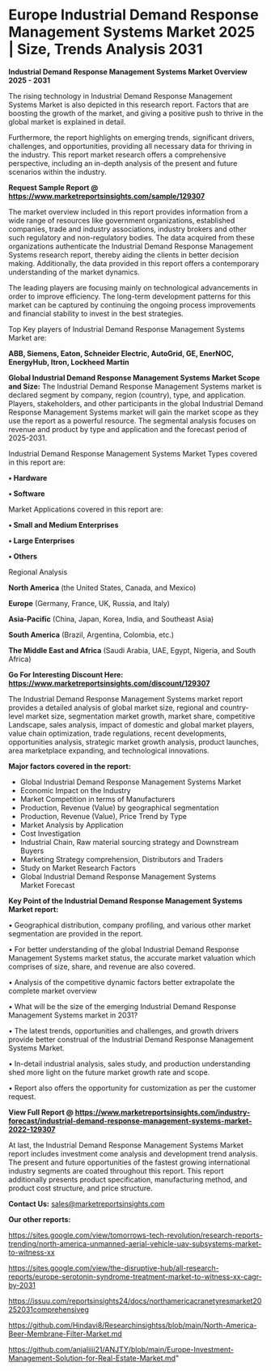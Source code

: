  # Europe Industrial Demand Response Management Systems Market 2025 | Size, Trends Analysis 2031

<Strong> Industrial Demand Response Management Systems Market Overview 2025 - 2031</strong>

The rising technology in Industrial Demand Response Management Systems Market is also depicted in this research report. Factors that are boosting the growth of the market, and giving a positive push to thrive in the global market is explained in detail.

Furthermore, the report highlights on emerging trends, significant drivers, challenges, and opportunities, providing all necessary data for thriving in the industry. This report market research offers a comprehensive perspective, including an in-depth analysis of the present and future scenarios within the industry.

<strong>Request Sample Report @ <a href=https://www.marketreportsinsights.com/sample/129307>https://www.marketreportsinsights.com/sample/129307</a></strong>

The market overview included in this report provides information from a wide range of resources like government organizations, established companies, trade and industry associations, industry brokers and other such regulatory and non-regulatory bodies. The data acquired from these organizations authenticate the Industrial Demand Response Management Systems research report, thereby aiding the clients in better decision making. Additionally, the data provided in this report offers a contemporary understanding of the market dynamics.

The leading players are focusing mainly on technological advancements in order to improve efficiency. The long-term development patterns for this market can be captured by continuing the ongoing process improvements and financial stability to invest in the best strategies.

Top Key players of Industrial Demand Response Management Systems Market are:

<strong>ABB, Siemens, Eaton, Schneider Electric, AutoGrid, GE, EnerNOC, EnergyHub, Itron, Lockheed Martin</strong>

<strong><b>Global Industrial Demand Response Management Systems Market Scope and Size:</b></strong>
The Industrial Demand Response Management Systems market is declared segment by company, region (country), type, and application. Players, stakeholders, and other participants in the global Industrial Demand Response Management Systems market will gain the market scope as they use the report as a powerful resource. The segmental analysis focuses on revenue and product by type and application and the forecast period of 2025-2031.

Industrial Demand Response Management Systems Market Types covered in this report are:

<strong>• Hardware

• Software</strong>

Market Applications covered in this report are:

<strong>• Small and Medium Enterprises

• Large Enterprises

• Others</strong> 

Regional Analysis

<strong>North America</strong> (the United States, Canada, and Mexico)

<strong>Europe</strong> (Germany, France, UK, Russia, and Italy)

<strong>Asia-Pacific</strong> (China, Japan, Korea, India, and Southeast Asia)

<strong>South America</strong> (Brazil, Argentina, Colombia, etc.)

<strong>The Middle East and Africa</strong> (Saudi Arabia, UAE, Egypt, Nigeria, and South Africa)

<strong>Go For Interesting Discount Here: <a href=https://www.marketreportsinsights.com/discount/129307>https://www.marketreportsinsights.com/discount/129307</a></strong>

The Industrial Demand Response Management Systems market report provides a detailed analysis of global market size, regional and country-level market size, segmentation market growth, market share, competitive Landscape, sales analysis, impact of domestic and global market players, value chain optimization, trade regulations, recent developments, opportunities analysis, strategic market growth analysis, product launches, area marketplace expanding, and technological innovations.

<strong><b>Major factors covered in the report:</b></strong>
<ul>
  <li>Global Industrial Demand Response Management Systems Market </li>
  <li>Economic Impact on the Industry</li>
  <li>Market Competition in terms of Manufacturers</li>
  <li>Production, Revenue (Value) by geographical segmentation</li>
  <li>Production, Revenue (Value), Price Trend by Type</li>
  <li>Market Analysis by Application</li>
  <li>Cost Investigation</li>
  <li>Industrial Chain, Raw material sourcing strategy and Downstream Buyers</li>
  <li>Marketing Strategy comprehension, Distributors and Traders</li>
  <li>Study on Market Research Factors</li>
  <li>Global Industrial Demand Response Management Systems Market Forecast</li>
</ul>

<strong><b>Key Point of the Industrial Demand Response Management Systems Market report:</b></strong>

• Geographical distribution, company profiling, and various other market segmentation are provided in the report.

• For better understanding of the global Industrial Demand Response Management Systems market status, the accurate market valuation which comprises of size, share, and revenue are also covered.

• Analysis of the competitive dynamic factors better extrapolate the complete market overview

• What will be the size of the emerging Industrial Demand Response Management Systems market in 2031?

• The latest trends, opportunities and challenges, and growth drivers provide better construal of the Industrial Demand Response Management Systems Market.

• In-detail industrial analysis, sales study, and production understanding shed more light on the future market growth rate and scope.

• Report also offers the opportunity for customization as per the customer request.

<strong><b>View Full Report @ <a href=https://www.marketreportsinsights.com/industry-forecast/industrial-demand-response-management-systems-market-2022-129307>https://www.marketreportsinsights.com/industry-forecast/industrial-demand-response-management-systems-market-2022-129307</a></b></strong>


At last, the Industrial Demand Response Management Systems Market report includes investment come analysis and development trend analysis. The present and future opportunities of the fastest growing international industry segments are coated throughout this report. This report additionally presents product specification, manufacturing method, and product cost structure, and price structure.

<strong>Contact Us:</strong>
sales@marketreportsinsights.com

<strong>Our other reports:</strong>

<a href=https://sites.google.com/view/tomorrows-tech-revolution/research-reports-trending/north-america-unmanned-aerial-vehicle-uav-subsystems-market-to-witness-xx>https://sites.google.com/view/tomorrows-tech-revolution/research-reports-trending/north-america-unmanned-aerial-vehicle-uav-subsystems-market-to-witness-xx</a>

<a href=https://sites.google.com/view/the-disruptive-hub/all-research-reports/europe-serotonin-syndrome-treatment-market-to-witness-xx-cagr-by-2031>https://sites.google.com/view/the-disruptive-hub/all-research-reports/europe-serotonin-syndrome-treatment-market-to-witness-xx-cagr-by-2031</a>

<a href=https://issuu.com/reportsinsights24/docs/northamericacranetyresmarket20252031comprehensiveg>https://issuu.com/reportsinsights24/docs/northamericacranetyresmarket20252031comprehensiveg</a>

<a href=https://github.com/Hindavi8/Researchinsightss/blob/main/North-America-Beer-Membrane-Filter-Market.md>https://github.com/Hindavi8/Researchinsightss/blob/main/North-America-Beer-Membrane-Filter-Market.md</a>

<a href=https://github.com/anjaliiii21/ANJTY/blob/main/Europe-Investment-Management-Solution-for-Real-Estate-Market.md>https://github.com/anjaliiii21/ANJTY/blob/main/Europe-Investment-Management-Solution-for-Real-Estate-Market.md</a>"
